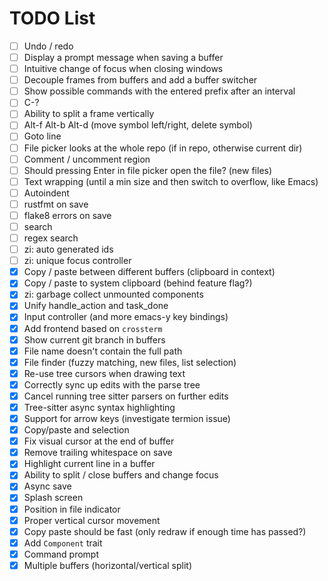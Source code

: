 # TODO List
 - [ ] Undo / redo
 - [ ] Display a prompt message when saving a buffer
 - [ ] Intuitive change of focus when closing windows
 - [ ] Decouple frames from buffers and add a buffer switcher
 - [ ] Show possible commands with the entered prefix after an interval
 - [ ] C-?
 - [ ] Ability to split a frame vertically
 - [ ] Alt-f Alt-b Alt-d (move symbol left/right, delete symbol)
 - [ ] Goto line
 - [ ] File picker looks at the whole repo (if in repo, otherwise current dir)
 - [ ] Comment / uncomment region
 - [ ] Should pressing Enter in file picker open the file? (new files)
 - [ ] Text wrapping (until a min size and then switch to overflow, like Emacs)
 - [ ] Autoindent
 - [ ] rustfmt on save
 - [ ] flake8 errors on save
 - [ ] search
 - [ ] regex search
 - [ ] zi: auto generated ids
 - [ ] zi: unique focus controller
 - [x] Copy / paste between different buffers (clipboard in context)
 - [x] Copy / paste to system clipboard (behind feature flag?)
 - [x] zi: garbage collect unmounted components
 - [x] Unify handle_action and task_done
 - [x] Input controller (and more emacs-y key bindings)
 - [x] Add frontend based on `crossterm`
 - [x] Show current git branch in buffers
 - [x] File name doesn't contain the full path
 - [x] File finder (fuzzy matching, new files, list selection)
 - [x] Re-use tree cursors when drawing text
 - [x] Correctly sync up edits with the parse tree
 - [x] Cancel running tree sitter parsers on further edits
 - [x] Tree-sitter async syntax highlighting
 - [x] Support for arrow keys (investigate termion issue)
 - [x] Copy/paste and selection
 - [x] Fix visual cursor at the end of buffer
 - [x] Remove trailing whitespace on save
 - [x] Highlight current line in a buffer
 - [x] Ability to split / close buffers and change focus
 - [x] Async save
 - [x] Splash screen
 - [x] Position in file indicator
 - [x] Proper vertical cursor movement
 - [x] Copy paste should be fast (only redraw if enough time has passed?)
 - [x] Add `Component` trait
 - [x] Command prompt
 - [x] Multiple buffers (horizontal/vertical split)
